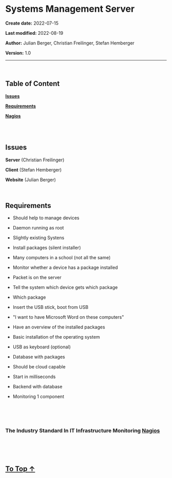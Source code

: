 # **Systems Management Server**
**Create date:** 2022-07-15

**Last modified:** 2022-08-19

**Author:** Julian Berger, Christian Freilinger, Stefan Hemberger

**Version:** 1.0

---

&nbsp;

## **Table of Content**
[**Issues**](#issues)

[**Requirements**](#requirements)

[**Nagios**](#the-industry-standard-in-it-infrastructure-monitoring-nagios)

\
&nbsp;

## **Issues**

**Server** (Christian Freilinger)

**Client** (Stefan Hemberger)

**Website** (Julian Berger)

&nbsp;

## **Requirements**

+ Should help to manage devices
+ Daemon running as root
+ Slightly existing Systens
+ Install packages (silent installer)
+ Many computers in a school (not all the same)
+ Monitor whether a device has a package installed
+ Packet is on the server
+ Tell the system which device gets which package
+ Which package
+ Insert the USB stick, boot from USB
+ "I want to have Microsoft Word on these computers"
+ Have an overview of the installed packages
+ Basic installation of the operating system
+ USB as keyboard (optional)
+ Database with packages
+ Should be cloud capable
+ Start in milliseconds
+ Backend with database

+ Monitoring 1 component

\
&nbsp;
\
&nbsp;

### The Industry Standard In IT Infrastructure Monitoring **[Nagios](https://www.nagios.org/)**

\
&nbsp;
\
&nbsp;

## **[To Top ↑](#systems-management-server)**